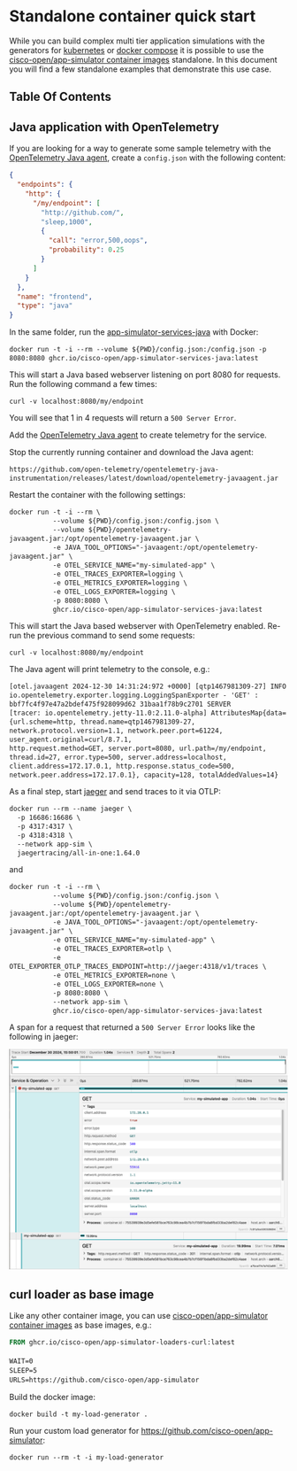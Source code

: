 # Standalone container quick start

While you can build complex multi tier application simulations with the
generators for [kubernetes](kubernetes.md) or
[docker compose](docker-compose.md) it is possible to use the
[cisco-open/app-simulator container images](https://github.com/orgs/cisco-open/packages?repo_name=app-simulator)
standalone. In this document you will find a few standalone examples that
demonstrate this use case.

## Table Of Contents

## Java application with OpenTelemetry

If you are looking for a way to generate some sample telemetry with the
[OpenTelemetry Java agent](https://opentelemetry.io/docs/zero-code/java/agent/),
create a `config.json` with the following content:

```json
{
  "endpoints": {
    "http": {
      "/my/endpoint": [
        "http://github.com/",
        "sleep,1000",
        {
          "call": "error,500,oops",
          "probability": 0.25
        }
      ]
    }
  },
  "name": "frontend",
  "type": "java"
}
```

In the same folder, run the
[app-simulator-services-java](https://github.com/cisco-open/app-simulator/pkgs/container/app-simulator-services-java)
with Docker:

```shell
docker run -t -i --rm --volume ${PWD}/config.json:/config.json -p 8080:8080 ghcr.io/cisco-open/app-simulator-services-java:latest
```

This will start a Java based webserver listening on port 8080 for requests. Run
the following command a few times:

```shell
curl -v localhost:8080/my/endpoint
```

You will see that 1 in 4 requests will return a `500 Server Error`.

Add the
[OpenTelemetry Java agent](https://opentelemetry.io/docs/zero-code/java/agent/)
to create telemetry for the service.

Stop the currently running container and download the Java agent:

```shell
https://github.com/open-telemetry/opentelemetry-java-instrumentation/releases/latest/download/opentelemetry-javaagent.jar
```

Restart the container with the following settings:

```shell
docker run -t -i --rm \
           --volume ${PWD}/config.json:/config.json \
           --volume ${PWD}/opentelemetry-javaagent.jar:/opt/opentelemetry-javaagent.jar \
           -e JAVA_TOOL_OPTIONS="-javaagent:/opt/opentelemetry-javaagent.jar" \
           -e OTEL_SERVICE_NAME="my-simulated-app" \
           -e OTEL_TRACES_EXPORTER=logging \
           -e OTEL_METRICS_EXPORTER=logging \
           -e OTEL_LOGS_EXPORTER=logging \
           -p 8080:8080 \
           ghcr.io/cisco-open/app-simulator-services-java:latest
```

This will start the Java based webserver with OpenTelemetry enabled. Re-run the
previous command to send some requests:

```shell
curl -v localhost:8080/my/endpoint
```

The Java agent will print telemetry to the console, e.g.:

```shell
[otel.javaagent 2024-12-30 14:31:24:972 +0000] [qtp1467981309-27] INFO io.opentelemetry.exporter.logging.LoggingSpanExporter - 'GET' : bbf7fc4f97e47a2bdef475f928099d62 31baa1f78b9c2701 SERVER
[tracer: io.opentelemetry.jetty-11.0:2.11.0-alpha] AttributesMap{data={url.scheme=http, thread.name=qtp1467981309-27, network.protocol.version=1.1, network.peer.port=61224, user_agent.original=curl/8.7.1,
http.request.method=GET, server.port=8080, url.path=/my/endpoint, thread.id=27, error.type=500, server.address=localhost, client.address=172.17.0.1, http.response.status_code=500,
network.peer.address=172.17.0.1}, capacity=128, totalAddedValues=14}
```

As a final step, start
[jaeger](https://www.jaegertracing.io/docs/getting-started/) and send traces to
it via OTLP:

```shell
docker run --rm --name jaeger \
  -p 16686:16686 \
  -p 4317:4317 \
  -p 4318:4318 \
  --network app-sim \
  jaegertracing/all-in-one:1.64.0
```

and

```shell
docker run -t -i --rm \
           --volume ${PWD}/config.json:/config.json \
           --volume ${PWD}/opentelemetry-javaagent.jar:/opt/opentelemetry-javaagent.jar \
           -e JAVA_TOOL_OPTIONS="-javaagent:/opt/opentelemetry-javaagent.jar" \
           -e OTEL_SERVICE_NAME="my-simulated-app" \
           -e OTEL_TRACES_EXPORTER=otlp \
           -e OTEL_EXPORTER_OTLP_TRACES_ENDPOINT=http://jaeger:4318/v1/traces \
           -e OTEL_METRICS_EXPORTER=none \
           -e OTEL_LOGS_EXPORTER=none \
           -p 8080:8080 \
           --network app-sim \
           ghcr.io/cisco-open/app-simulator-services-java:latest
```

A span for a request that returned a `500 Server Error` looks like the following
in jaeger:

![A screenshot of a span in jaeger showing the span data for the error](spans-in-jaeger.png)

## curl loader as base image

Like any other container image, you can use
[cisco-open/app-simulator container images](https://github.com/orgs/cisco-open/packages?repo_name=app-simulator)
as base images, e.g.:

```Dockerfile
FROM ghcr.io/cisco-open/app-simulator-loaders-curl:latest

WAIT=0
SLEEP=5
URLS=https://github.com/cisco-open/app-simulator
```

Build the docker image:

```shell
docker build -t my-load-generator .
```

Run your custom load generator for
<https://github.com/cisco-open/app-simulator>:

```shell
docker run --rm -t -i my-load-generator
```
